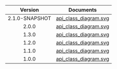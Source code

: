 | Version | Documents |
|:---:|---|
| 2.1.0-SNAPSHOT |[api_class_diagram.svg](2.1.0-SNAPSHOT/api_class_diagram.svg)<br/>|
| 2.0.0 |[api_class_diagram.svg](2.0.0/api_class_diagram.svg)<br/>|
| 1.3.0 |[api_class_diagram.svg](1.3.0/api_class_diagram.svg)<br/>|
| 1.2.0 |[api_class_diagram.svg](1.2.0/api_class_diagram.svg)<br/>|
| 1.1.0 |[api_class_diagram.svg](1.1.0/api_class_diagram.svg)<br/>|
| 1.0.0 |[api_class_diagram.svg](1.0.0/api_class_diagram.svg)<br/>|
